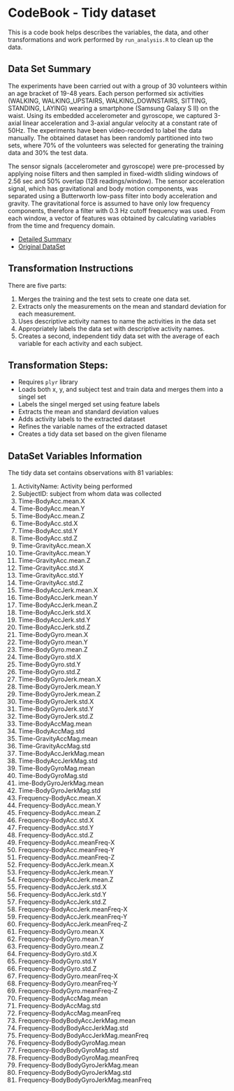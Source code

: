 # CodeBook - Tidy dataset

This is a code book helps describes the variables, the data, and other transformations and work performed by `run_analysis.R` to clean up the data.

## Data Set Summary

The experiments have been carried out with a group of 30 volunteers within an age bracket of 19-48 years. Each person performed six activities (WALKING, WALKING_UPSTAIRS, WALKING_DOWNSTAIRS, SITTING, STANDING, LAYING) wearing a smartphone (Samsung Galaxy S II) on the waist. Using its embedded accelerometer and gyroscope, we captured 3-axial linear acceleration and 3-axial angular velocity at a constant rate of 50Hz. The experiments have been video-recorded to label the data manually. The obtained dataset has been randomly partitioned into two sets, where 70% of the volunteers was selected for generating the training data and 30% the test data. 

The sensor signals (accelerometer and gyroscope) were pre-processed by applying noise filters and then sampled in fixed-width sliding windows of 2.56 sec and 50% overlap (128 readings/window). The sensor acceleration signal, which has gravitational and body motion components, was separated using a Butterworth low-pass filter into body acceleration and gravity. The gravitational force is assumed to have only low frequency components, therefore a filter with 0.3 Hz cutoff frequency was used. From each window, a vector of features was obtained by calculating variables from the time and frequency domain.

* [Detailed Summary](http://archive.ics.uci.edu/ml/datasets/Human+Activity+Recognition+Using+Smartphones)
* [Original DataSet](https://d396qusza40orc.cloudfront.net/getdata%2Fprojectfiles%2FUCI%20HAR%20Dataset.zip )

## Transformation Instructions

There are five parts:

1. Merges the training and the test sets to create one data set.
2. Extracts only the measurements on the mean and standard deviation for each measurement.
3. Uses descriptive activity names to name the activities in the data set
4. Appropriately labels the data set with descriptive activity names.
5. Creates a second, independent tidy data set with the average of each variable for each activity and each subject.

## Transformation Steps:

* Requires `plyr` library
* Loads both x, y, and subject test and train data and merges them into a singel set
* Labels the singel merged set using feature labels
* Extracts the mean and standard deviation values
* Adds activity labels to the extracted dataset
* Refines the variable names of the extracted dataset
* Creates a tidy data set based on the given filename

## DataSet Variables Information

The tidy data set contains observations with 81 variables:
1. ActivityName: Activity being performed
2. SubjectID: subject from whom data was collected
3. Time-BodyAcc.mean.X
4. Time-BodyAcc.mean.Y
5. Time-BodyAcc.mean.Z
6. Time-BodyAcc.std.X
7. Time-BodyAcc.std.Y
8. Time-BodyAcc.std.Z
9. Time-GravityAcc.mean.X
10. Time-GravityAcc.mean.Y
11. Time-GravityAcc.mean.Z
12. Time-GravityAcc.std.X
13. Time-GravityAcc.std.Y
14. Time-GravityAcc.std.Z
15. Time-BodyAccJerk.mean.X
16. Time-BodyAccJerk.mean.Y
17. Time-BodyAccJerk.mean.Z
18. Time-BodyAccJerk.std.X
19. Time-BodyAccJerk.std.Y
20. Time-BodyAccJerk.std.Z
21. Time-BodyGyro.mean.X
22. Time-BodyGyro.mean.Y
23. Time-BodyGyro.mean.Z
24. Time-BodyGyro.std.X
25. Time-BodyGyro.std.Y
26. Time-BodyGyro.std.Z
27. Time-BodyGyroJerk.mean.X
28. Time-BodyGyroJerk.mean.Y
29. Time-BodyGyroJerk.mean.Z
30. Time-BodyGyroJerk.std.X
31. Time-BodyGyroJerk.std.Y
32. Time-BodyGyroJerk.std.Z
33. Time-BodyAccMag.mean
34. Time-BodyAccMag.std
35. Time-GravityAccMag.mean
36. Time-GravityAccMag.std
37. Time-BodyAccJerkMag.mean
38. Time-BodyAccJerkMag.std
39. Time-BodyGyroMag.mean
40. Time-BodyGyroMag.std
41. ime-BodyGyroJerkMag.mean
42. Time-BodyGyroJerkMag.std
43. Frequency-BodyAcc.mean.X
44. Frequency-BodyAcc.mean.Y
45. Frequency-BodyAcc.mean.Z
46. Frequency-BodyAcc.std.X
47. Frequency-BodyAcc.std.Y
48. Frequency-BodyAcc.std.Z
49. Frequency-BodyAcc.meanFreq-X
50. Frequency-BodyAcc.meanFreq-Y
51. Frequency-BodyAcc.meanFreq-Z
52. Frequency-BodyAccJerk.mean.X
53. Frequency-BodyAccJerk.mean.Y
54. Frequency-BodyAccJerk.mean.Z
55. Frequency-BodyAccJerk.std.X
56. Frequency-BodyAccJerk.std.Y
57. Frequency-BodyAccJerk.std.Z
58. Frequency-BodyAccJerk.meanFreq-X
59. Frequency-BodyAccJerk.meanFreq-Y
60. Frequency-BodyAccJerk.meanFreq-Z
61. Frequency-BodyGyro.mean.X
62. Frequency-BodyGyro.mean.Y
63. Frequency-BodyGyro.mean.Z
64. Frequency-BodyGyro.std.X
65. Frequency-BodyGyro.std.Y
66. Frequency-BodyGyro.std.Z
67. Frequency-BodyGyro.meanFreq-X
68. Frequency-BodyGyro.meanFreq-Y
69. Frequency-BodyGyro.meanFreq-Z
70. Frequency-BodyAccMag.mean
71. Frequency-BodyAccMag.std
72. Frequency-BodyAccMag.meanFreq
73. Frequency-BodyBodyAccJerkMag.mean
74. Frequency-BodyBodyAccJerkMag.std
75. Frequency-BodyBodyAccJerkMag.meanFreq
76. Frequency-BodyBodyGyroMag.mean
77. Frequency-BodyBodyGyroMag.std
78. Frequency-BodyBodyGyroMag.meanFreq
79. Frequency-BodyBodyGyroJerkMag.mean
80. Frequency-BodyBodyGyroJerkMag.std
81. Frequency-BodyBodyGyroJerkMag.meanFreq